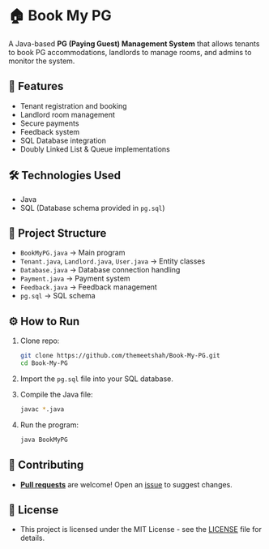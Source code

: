 # 🏠 Book My PG

A Java-based **PG (Paying Guest) Management System** that allows tenants to book PG accommodations, landlords to manage rooms, and admins to monitor the system.  

## 🚀 Features
- Tenant registration and booking
- Landlord room management
- Secure payments
- Feedback system
- SQL Database integration
- Doubly Linked List & Queue implementations

## 🛠️ Technologies Used
- Java
- SQL (Database schema provided in `pg.sql`)

## 📂 Project Structure
- `BookMyPG.java` → Main program
- `Tenant.java`, `Landlord.java`, `User.java` → Entity classes
- `Database.java` → Database connection handling
- `Payment.java` → Payment system
- `Feedback.java` → Feedback management
- `pg.sql` → SQL schema

## ⚙️ How to Run
1. Clone repo:
   ```bash
   git clone https://github.com/themeetshah/Book-My-PG.git
   cd Book-My-PG
   ```

2. Import the `pg.sql` file into your SQL database.

3. Compile the Java file:
   ```bash
   javac *.java
   ```

4. Run the program:
   ```bash
   java BookMyPG
   ```

## 🤝 Contributing
- [**Pull requests**](https://github.com/themeetshah/book-my-pg/pulls) are welcome! Open an [issue](https://github.com/themeetshah/book-my-pg/issues) to suggest changes.

## 📜 License
- This project is licensed under the MIT License - see the [LICENSE](LICENSE) file for details.